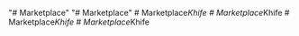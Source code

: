 "# Marketplace" 
"# Marketplace" 
#   M a r k e t p l a c e _ K h i f e  
 #   M a r k e t p l a c e _ K h i f e  
 #   M a r k e t p l a c e _ K h i f e  
 #   M a r k e t p l a c e _ K h i f e  
 